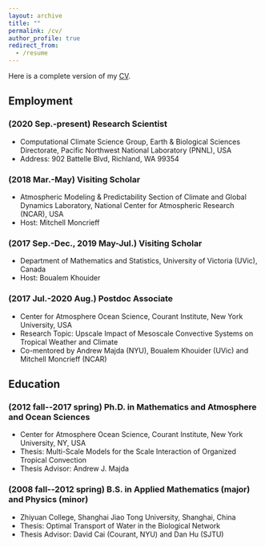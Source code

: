 ```yaml
---
layout: archive
title: ""
permalink: /cv/
author_profile: true
redirect_from:
  - /resume
---
```


<!--{% include base_path %}-->
Here is a complete version of my [CV](https://qiuyang50.github.io/files/CV_QiuYang.pdf). 

Employment
-
### (2020 Sep.-present) Research Scientist
* Computational Climate Science Group, Earth & Biological Sciences Directorate, Pacific Northwest National Laboratory (PNNL), USA
* Address: 902 Battelle Blvd, Richland, WA 99354

### (2018 Mar.-May) Visiting Scholar
* Atmospheric Modeling & Predictability Section of Climate and Global Dynamics Laboratory, National Center for Atmospheric Research (NCAR), USA
* Host: Mitchell Moncrieff

### (2017 Sep.-Dec., 2019 May-Jul.) Visiting Scholar
* Department of Mathematics and Statistics, University of Victoria (UVic), Canada
* Host: Boualem Khouider

### (2017 Jul.-2020 Aug.) Postdoc Associate
* Center for Atmosphere Ocean Science, Courant Institute, New York University, USA
* Research Topic: Upscale Impact of Mesoscale Convective Systems on Tropical Weather and Climate
* Co-mentored by Andrew Majda (NYU), Boualem Khouider (UVic) and Mitchell Moncrieff (NCAR)

Education
-
### (2012 fall--2017 spring) Ph.D. in Mathematics and Atmosphere and Ocean Sciences
* Center for Atmosphere Ocean Science, Courant Institute, New York University, NY, USA
* Thesis: Multi-Scale Models for the Scale Interaction of Organized Tropical Convection
* Thesis Advisor: Andrew J. Majda

### (2008 fall--2012 spring) B.S. in Applied Mathematics (major) and Physics (minor)
* Zhiyuan College, Shanghai Jiao Tong University, Shanghai, China
* Thesis: Optimal Transport of Water in the Biological Network
* Thesis Advisor: David Cai (Courant, NYU) and Dan Hu (SJTU)

<!--
Education
======
* B.S. in GitHub, GitHub University, 2012
* M.S. in Jekyll, GitHub University, 2014
* Ph.D in Version Control Theory, GitHub University, 2018 (expected)

Work experience
======
* Summer 2015: Research Assistant
  * Github University
  * Duties included: Tagging issues
  * Supervisor: Professor Git

* Fall 2015: Research Assistant
  * Github University
  * Duties included: Merging pull requests
  * Supervisor: Professor Hub
  
Skills
======
* Skill 1
* Skill 2
  * Sub-skill 2.1
  * Sub-skill 2.2
  * Sub-skill 2.3
* Skill 3

Publications
======
  <ul>{% for post in site.publications %}
    {% include archive-single-cv.html %}
  {% endfor %}</ul>
  
Talks
======
  <ul>{% for post in site.talks %}
    {% include archive-single-talk-cv.html %}
  {% endfor %}</ul>
  
Teaching
======
  <ul>{% for post in site.teaching %}
    {% include archive-single-cv.html %}
  {% endfor %}</ul>
  
Service and leadership
======
* Currently signed in to 43 different slack teams
-->
